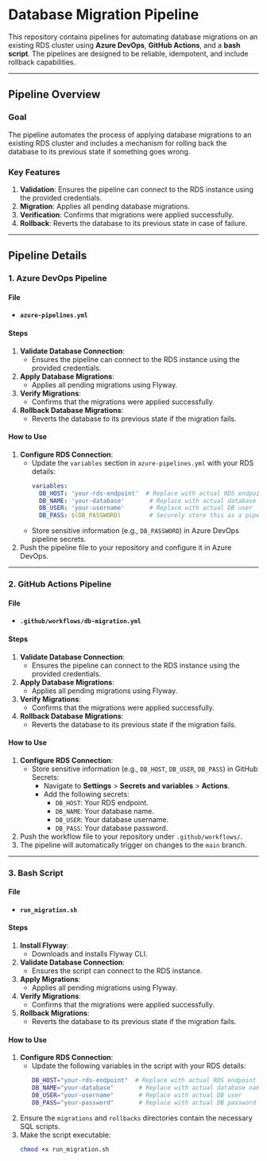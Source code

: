 # Database Migration Pipeline

This repository contains pipelines for automating database migrations on an existing RDS cluster using **Azure DevOps**, **GitHub Actions**, and a **bash script**. The pipelines are designed to be reliable, idempotent, and include rollback capabilities.

---

## **Pipeline Overview**

### **Goal**
The pipeline automates the process of applying database migrations to an existing RDS cluster and includes a mechanism for rolling back the database to its previous state if something goes wrong.

### **Key Features**
1. **Validation**: Ensures the pipeline can connect to the RDS instance using the provided credentials.
2. **Migration**: Applies all pending database migrations.
3. **Verification**: Confirms that migrations were applied successfully.
4. **Rollback**: Reverts the database to its previous state in case of failure.

---

## **Pipeline Details**

### **1. Azure DevOps Pipeline**

#### **File**
- **`azure-pipelines.yml`**

#### **Steps**
1. **Validate Database Connection**:
   - Ensures the pipeline can connect to the RDS instance using the provided credentials.
2. **Apply Database Migrations**:
   - Applies all pending migrations using Flyway.
3. **Verify Migrations**:
   - Confirms that the migrations were applied successfully.
4. **Rollback Database Migrations**:
   - Reverts the database to its previous state if the migration fails.

#### **How to Use**
1. **Configure RDS Connection**:
   - Update the `variables` section in `azure-pipelines.yml` with your RDS details:
     ```yaml
     variables:
       DB_HOST: 'your-rds-endpoint'  # Replace with actual RDS endpoint
       DB_NAME: 'your-database'       # Replace with actual database name
       DB_USER: 'your-username'       # Replace with actual DB user
       DB_PASS: $(DB_PASSWORD)        # Securely store this as a pipeline secret
     ```
   - Store sensitive information (e.g., `DB_PASSWORD`) in Azure DevOps pipeline secrets.
2. Push the pipeline file to your repository and configure it in Azure DevOps.

---

### **2. GitHub Actions Pipeline**

#### **File**
- **`.github/workflows/db-migration.yml`**

#### **Steps**
1. **Validate Database Connection**:
   - Ensures the pipeline can connect to the RDS instance using the provided credentials.
2. **Apply Database Migrations**:
   - Applies all pending migrations using Flyway.
3. **Verify Migrations**:
   - Confirms that the migrations were applied successfully.
4. **Rollback Database Migrations**:
   - Reverts the database to its previous state if the migration fails.

#### **How to Use**
1. **Configure RDS Connection**:
   - Store sensitive information (e.g., `DB_HOST`, `DB_USER`, `DB_PASS`) in GitHub Secrets:
     - Navigate to **Settings** > **Secrets and variables** > **Actions**.
     - Add the following secrets:
       - `DB_HOST`: Your RDS endpoint.
       - `DB_NAME`: Your database name.
       - `DB_USER`: Your database username.
       - `DB_PASS`: Your database password.
2. Push the workflow file to your repository under `.github/workflows/`.
3. The pipeline will automatically trigger on changes to the `main` branch.

---

### **3. Bash Script**

#### **File**
- **`run_migration.sh`**

#### **Steps**
1. **Install Flyway**:
   - Downloads and installs Flyway CLI.
2. **Validate Database Connection**:
   - Ensures the script can connect to the RDS instance.
3. **Apply Migrations**:
   - Applies all pending migrations using Flyway.
4. **Verify Migrations**:
   - Confirms that the migrations were applied successfully.
5. **Rollback Migrations**:
   - Reverts the database to its previous state if the migration fails.

#### **How to Use**
1. **Configure RDS Connection**:
   - Update the following variables in the script with your RDS details:
     ```bash
     DB_HOST="your-rds-endpoint"  # Replace with actual RDS endpoint
     DB_NAME="your-database"       # Replace with actual database name
     DB_USER="your-username"       # Replace with actual DB user
     DB_PASS="your-password"       # Replace with actual DB password
     ```
2. Ensure the `migrations` and `rollbacks` directories contain the necessary SQL scripts.
3. Make the script executable:
   ```bash
   chmod +x run_migration.sh
